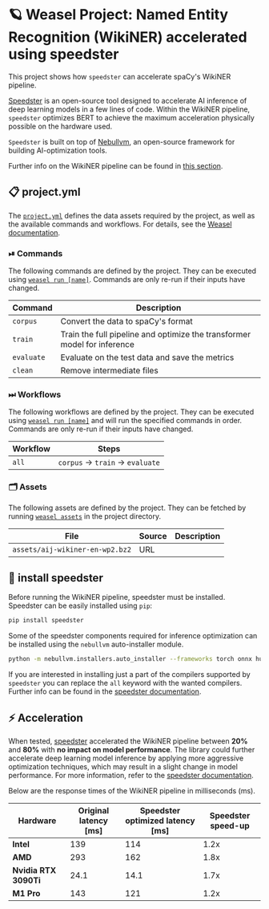 <!-- WEASEL: AUTO-GENERATED DOCS START (do not remove) -->

# 🪐 Weasel Project: Named Entity Recognition (WikiNER) accelerated using speedster

This project shows how `speedster` can accelerate spaCy's WikiNER pipeline.

[Speedster](https://github.com/nebuly-ai/nebullvm/tree/main/apps/accelerate/speedster) is an open-source tool designed to accelerate AI inference of deep learning models in a few lines of code. Within the WikiNER pipeline, `speedster` optimizes BERT to achieve the maximum acceleration physically possible on the hardware used.

`Speedster` is built on top of [Nebullvm](https://github.com/nebuly-ai/nebullvm), an open-source framework for building AI-optimization tools.

Further info on the WikiNER pipeline can be found in [this section](https://github.com/explosion/projects/tree/v3/pipelines/ner_wikiner).

## 📋 project.yml

The [`project.yml`](project.yml) defines the data assets required by the
project, as well as the available commands and workflows. For details, see the
[Weasel documentation](https://github.com/explosion/weasel).

### ⏯ Commands

The following commands are defined by the project. They
can be executed using [`weasel run [name]`](https://github.com/explosion/weasel/tree/main/docs/cli.md#rocket-run).
Commands are only re-run if their inputs have changed.

| Command | Description |
| --- | --- |
| `corpus` | Convert the data to spaCy's format |
| `train` | Train the full pipeline and optimize the transformer model for inference |
| `evaluate` | Evaluate on the test data and save the metrics |
| `clean` | Remove intermediate files |

### ⏭ Workflows

The following workflows are defined by the project. They
can be executed using [`weasel run [name]`](https://github.com/explosion/weasel/tree/main/docs/cli.md#rocket-run)
and will run the specified commands in order. Commands are only re-run if their
inputs have changed.

| Workflow | Steps |
| --- | --- |
| `all` | `corpus` &rarr; `train` &rarr; `evaluate` |

### 🗂 Assets

The following assets are defined by the project. They can
be fetched by running [`weasel assets`](https://github.com/explosion/weasel/tree/main/docs/cli.md#open_file_folder-assets)
in the project directory.

| File | Source | Description |
| --- | --- | --- |
| `assets/aij-wikiner-en-wp2.bz2` | URL |  |

<!-- WEASEL: AUTO-GENERATED DOCS END (do not remove) -->

## 🚀 install speedster

Before running the WikiNER pipeline, speedster must be installed. Speedster can be easily installed using `pip`:
```bash
pip install speedster
```
Some of the speedster components required for inference optimization can be installed using the `nebullvm` auto-installer module.

```bash
python -m nebullvm.installers.auto_installer --frameworks torch onnx huggingface --compilers all
```
If you are interested in installing just a part of the compilers supported by `speedster` you can replace the `all` keyword with the wanted compilers. Further info can be found in the [speedster documentation](https://nebuly.gitbook.io/nebuly/speedster/installation).

## ⚡ Acceleration 

When tested, [speedster](https://github.com/nebuly-ai/nebullvm/tree/main/apps/accelerate/speedster) accelerated the WikiNER pipeline between **20%** and **80%** with **no impact on model performance**. The library could further accelerate deep learning model inference by applying more aggressive optimization techniques, which may result in a slight change in model performance. For more information, refer to the [speedster documentation](https://nebuly.gitbook.io/nebuly/speedster/get-started).

Below are the response times of the WikiNER pipeline in milliseconds (ms).

| Hardware | Original latency [ms] | Speedster optimized latency [ms] | Speedster speed-up |
| --- | --- | --- | --- |
| **Intel** | 139 | 114 | 1.2x |
| **AMD** | 293 | 162 | 1.8x |
| **Nvidia RTX 3090Ti** | 24.1 | 14.1 | 1.7x |
| **M1 Pro** | 143 | 121 | 1.2x |
